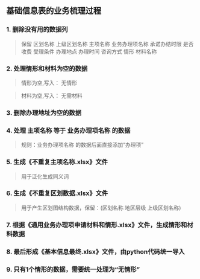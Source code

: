 ## 基础信息表的业务梳理过程

### 1. 删除没有用的数据列

> 保留 区划名称	上级区划名称	主项名称	业务办理项名称	承诺办结时限	是否收费	受理条件	办理地点	办理时间	咨询方式	情形	材料名称

### 2. 处理情形和材料为空的数据

> 情形为空,写入： 无情形

> 材料为空,写入： 无需材料

### 3. 删除办理地址为空的数据

### 4. 处理 主项名称 等于 业务办理项名称 的数据

> 规则：业务办理项名称 的数据后面直接添加“办理项”

### 5. 生成《不重复主项名称.xlsx》文件

> 用于泛化生成同义词

### 6. 生成《不重复区划数据.xlsx》文件

> 用于产生区划图结构数据，保留：(区划名称	地区层级	上级区划名称)

### 7. 根据《通用业务办理项申请材料和情形.xlsx》文件，生成情形和材料数据

### 8. 最后形成《基本信息最终.xlsx》文件，由python代码统一导入

### 9. 只有1个情形的数据，需要统一处理为“无情形”